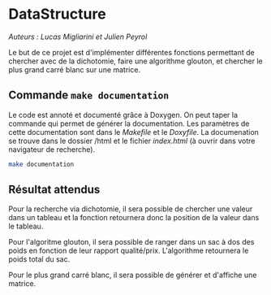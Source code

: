 # DataStructure

*Auteurs : Lucas Migliarini et Julien Peyrol*

Le but de ce projet est d'implémenter différentes fonctions permettant de chercher avec de la dichotomie, faire une algorithme glouton, et chercher le plus grand carré blanc sur une matrice.

## Commande `make documentation`

Le code est annoté et documenté grâce à Doxygen. On peut taper la commande qui permet de générer la documentation. Les paramètres de cette documentation sont dans le *Makefile* et le *Doxyfile*. La documenation se trouve dans le dossier /html et le fichier *index.html* (à ouvrir dans votre navigateur de recherche).

```bash
make documentation
```
## Résultat attendus 

Pour la recherche via dichotomie, il sera possible de chercher une valeur dans un tableau et la fonction retournera donc la position de la valeur dans le tableau.

Pour l'algoritme glouton, il sera possible de ranger dans un sac à dos des poids en fonction de leur rapport qualité/prix. L'algorithme retournera le poids total du sac.

Pour le plus grand carré blanc, il sera possible de générer et d'affiche une matrice.
